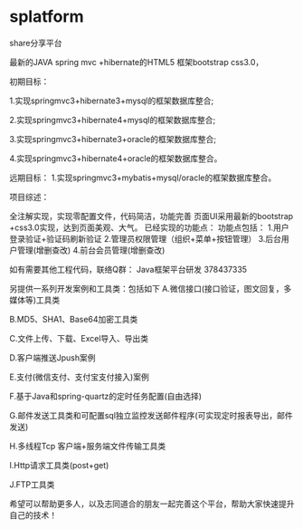 # splatform
share分享平台

最新的JAVA spring mvc +hibernate的HTML5 框架bootstrap css3.0，

初期目标：

  1.实现springmvc3+hibernate3+mysql的框架数据库整合;
  
  2.实现springmvc3+hibernate4+mysql的框架数据库整合;
  
  3.实现springmvc3+hibernate3+oracle的框架数据库整合;
  
  4.实现springmvc3+hibernate4+oracle的框架数据库整合。
  
远期目标：
  1.实现springmvc3+mybatis+mysql/oracle的框架数据库整合。
  
项目综述：

全注解实现，实现零配置文件，代码简洁，功能完善
页面UI采用最新的bootstrap +css3.0实现，达到页面美观、大气。
已经实现的功能点：
功能点包括：
    1.用户登录验证+验证码刷新验证
    2.管理员权限管理（组织+菜单+按钮管理）
    3.后台用户管理(增删查改)
    4.前台会员管理(增删查改)
    
如有需要其他工程代码，联络Q群： Java框架平台研发 378437335

另提供一系列开发案例和工具类：包括如下
A.微信接口(接口验证，图文回复，多媒体等)工具类

B.MD5、SHA1、Base64加密工具类

C.文件上传、下载、Excel导入、导出类

D.客户端推送Jpush案例

E.支付(微信支付、支付宝支付接入)案例

F.基于Java和spring-quartz的定时任务配置(自由选择)

G.邮件发送工具类和可配置sql独立监控发送邮件程序(可实现定时报表导出，邮件发送)

H.多线程Tcp 客户端+服务端文件传输工具类

I.Http请求工具类(post+get)

J.FTP工具类 

希望可以帮助更多人，以及志同道合的朋友一起完善这个平台，帮助大家快速提升自己的技术！
